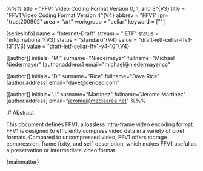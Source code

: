 %%%
title = "FFV1 Video Coding Format Version 0, 1, and 3"{V3}
title = "FFV1 Video Coding Format Version 4"{V4}
abbrev = "FFV1"
ipr= "trust200902"
area = "art"
workgroup = "cellar"
keyword = [""]

[seriesInfo]
name = "Internet-Draft"
stream = "IETF"
status = "informational"{V3}
status = "standard"{V4}
value = "draft-ietf-cellar-ffv1-13"{V3}
value = "draft-ietf-cellar-ffv1-v4-10"{V4}

[[author]]
initials="M."
surname="Niedermayer"
fullname="Michael Niedermayer"
  [author.address]
  email="michael@niedermayer.cc"

[[author]]
initials="D."
surname="Rice"
fullname="Dave Rice"
  [author.address]
  email="dave@dericed.com"

[[author]]
initials="J."
surname="Martinez"
fullname="Jerome Martinez"
  [author.address]
  email="jerome@mediaarea.net"
%%%

.# Abstract

This document defines FFV1, a lossless intra-frame video encoding format. FFV1 is designed to efficiently compress video data in a variety of pixel formats. Compared to uncompressed video, FFV1 offers storage compression, frame fixity, and self-description, which makes FFV1 useful as a preservation or intermediate video format.

{mainmatter}
